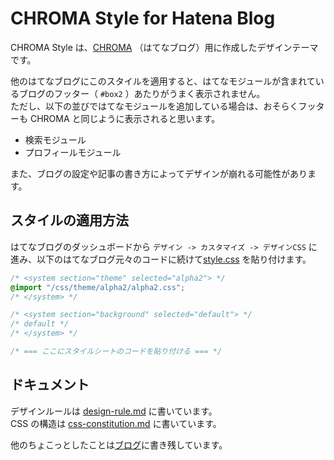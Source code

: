 # CHROMA Style for Hatena Blog
CHROMA Style は、[CHROMA](http://chroma.hatenablog.com/) （はてなブログ）用に作成したデザインテーマです。

他のはてなブログにこのスタイルを適用すると、はてなモジュールが含まれているブログのフッター（ `#box2` ）あたりがうまく表示されません。  
ただし、以下の並びではてなモジュールを追加している場合は、おそらくフッターも CHROMA と同じように表示されると思います。

- 検索モジュール
- プロフィールモジュール

また、ブログの設定や記事の書き方によってデザインが崩れる可能性があります。

## スタイルの適用方法
はてなブログのダッシュボードから `デザイン -> カスタマイズ -> デザインCSS` に進み、以下のはてなブログ元々のコードに続けて[style.css](https://github.com/thleap/chroma-style-for-hatenablog/blob/master/style.css) を貼り付けます。

```css
/* <system section="theme" selected="alpha2"> */
@import "/css/theme/alpha2/alpha2.css";
/* </system> */

/* <system section="background" selected="default"> */
/* default */
/* </system> */

/* === ここにスタイルシートのコードを貼り付ける === */
```

## ドキュメント
デザインルールは [design-rule.md](https://github.com/thleap/chroma-style-for-hatenablog/blob/master/doc/design-rule.md) に書いています。  
CSS の構造は [css-constitution.md](https://github.com/thleap/chroma-style-for-hatenablog/blob/master/doc/css-constitution.md) に書いています。

他のちょこっとしたことは[ブログ](http://chroma.hatenablog.com/)に書き残しています。
